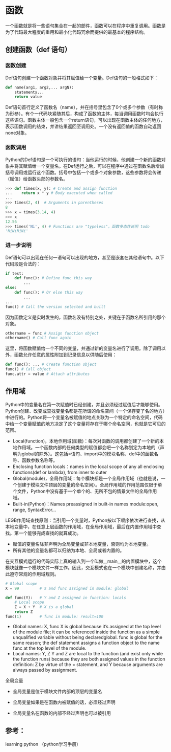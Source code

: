 

# 函数

一个函数就是将一些语句集合在一起的部件，函数可以在程序中重复调用。函数是为了代码最大程度的重用和最小化代码冗余而提供的最基本的程序结构。

## 创建函数（def 语句）

### 函数创建

Def语句创建一个函数对象并将其赋值给一个变量。Def语句的一般格式如下：

```python
def name(arg1, arg2,... argN):
    statements...
    return value
```

Def语句首行定义了函数名（name），并在括号里包含了0个或多个参数（有时称为形参）。有个一代码块紧随其后，构成了函数的主体，每当调用函数时均会执行这些语句。函数主体一般包含一个return语句，可以出现在函数主体的任何地方，表示函数调用的结束，并讲结果返回至调用处。一个没有返回值的函数自动返回none对象。

### 函数调用

Python的Def语句是一个可执行的语句：当他运行的时候，他创建一个新的函数对象并将其赋值给一个变量名。在Def运行之后，可以在程序中通过在函数名后增加括号调用或运行这个函数。括号中包括一个或多个对象参数，这些参数将会传递（赋值）给函数头部的参数名。

```python
>>> def times(x, y): # Create and assign function
...    return x * y # Body executed when called
...
>>> times(2, 4)  # Arguments in parentheses
8
>>> x = times(3.14, 4) 
>>> x 
12.56
>>> times('Ni', 4) # Functions are "typeless"，函数多态性说明 todo
'NiNiNiNi'
```

### 进一步说明

Def语句可以出现在任何一语句可以出现的地方，甚至是嵌套在其他语句中。以下代码段是合法的：

```python
if test:
    def func(): # Define func this way
        ...
else:
    def func(): # Or else this way
        ...
...
func() # Call the version selected and built
```

因为函数定义是实时发生的，函数名没有特别之处，关键在于函数名所引用的那个对象。

```python
othername = func # Assign function object
othername() # Call func again  
```

这里，将函数赋值给一个不同的变量，并通过新的变量名进行了调用。除了调用以外，函数允许任意的属性附加到记录信息以供随后使用：

```python
def func(): ... # Create function object
func() # Call object
func.attr = value # Attach attributes 
```

## 作用域

Python中的变量名在第一次赋值时已经创建，并且必须经过赋值后才能够使用。Python创建、改变或查找变量名都是在所谓的命名空间（一个保存变了名的地方）中进行的。Python将一个变量名被赋值的地点关联为一个特定的命名空间，代码中给一个变量赋值的地方决定了这个变量将存在于哪个命名空间，也就是它可见的范围。

- Local(function)，本地作用域(函数)：每次对函数的调用都创建了一个新的本地作用域。一个函数内部的任何类型的赋值都会吧一个名称划定为本地的（声明为global的除外）。这包括=语句、import中的模块名称、def中的函数名称、函数参数名称等。
- Enclosing function locals：names in the local scope of any all enclosing functions(def or lambda), from inner to outer
- Global(module)，全局作用域：每个模块都是一个全局作用域（也就是说，一个创建于模块文件顶层的变量的命名空间）。全局作用域的作用范围仅限于单个文件，Python中没有基于一个单个的、无所不包的情景文件的全局作用域。
- Built-in(Python)：Names preassigned in built-in names module:open, range, SyntaxError...

LEGB作用域查找原则：当引用一个变量时，Python按以下顺序依次进行查找，从本地变量中，在任意上层函数的作用域，在全局作用域，最后在内置作用域中查找。第一个能够完成查找的就算成功。

- 赋值的变量名除非声明为全局变量或非本地变量，否则均为本地变量。
- 所有其他的变量名都可以归纳为本地、全局或者内置的。

在交互模式运行的代码实际上真的输入到一个叫做__main__的内置模块中，这个模块就像一个模块文件一样工作。因此，交互模式也在一个模块中创建名称，并由此遵守常规的作用域规则。

```python
# Global scope
X = 99         # X and func assigned in module: global

def func(Y):   # Y and Z assigned in function: locals
    # Local scope
    Z = X + Y  # X is a global
    return Z
func(1)        # func in module: result=100


```

- Global names: X, func
  X is global because it’s assigned at the top level of the module file; it can be referenced inside the function as a simple unqualified variable without being declaredglobal. func is global for the same reason; the def statement assigns a function object to the name func at the top level of the module.
- Local names: Y, Z
  Y and Z are local to the function (and exist only while the function runs) because they are both assigned values in the function definition: Z by virtue of the = statement, and Y because arguments are always passed by assignment.



全局变量

- 全局变量是位于模块文件内部的顶层的变量名

- 全局变量如果是在函数内被赋值的话，必须经过声明

- 全局变量名在函数的内部不经过声明也可以被引用



## 参考：

learning python （python学习手册）
